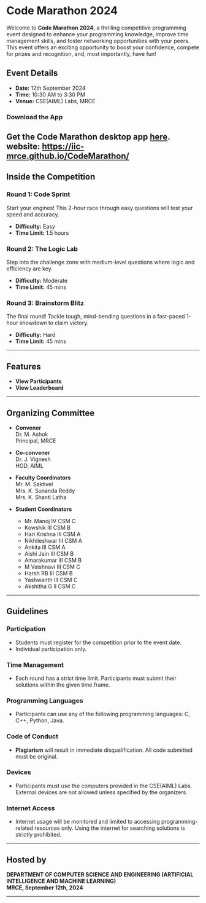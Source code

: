 # Code Marathon 2024

Welcome to **Code Marathon 2024**, a thrilling competitive programming event designed to enhance your programming knowledge, improve time management skills, and foster networking opportunities with your peers. This event offers an exciting opportunity to boost your confidence, compete for prizes and recognition, and, most importantly, have fun!

## Event Details

- **Date:** 12th September 2024  
- **Time:** 10:30 AM to 3:30 PM  
- **Venue:** CSE(AIML) Labs, MRCE

### Download the App
Get the Code Marathon desktop app [here](https://github.com/iic-mrce/CodeMarathon/raw/main/desktop%20app/CodeMarathon2024%20Setup%201.5.0.exe).
website: https://iic-mrce.github.io/CodeMarathon/
---

## Inside the Competition

### Round 1: Code Sprint
Start your engines! This 2-hour race through easy questions will test your speed and accuracy.

- **Difficulty:** Easy  
- **Time Limit:** 1.5 hours  

### Round 2: The Logic Lab
Step into the challenge zone with medium-level questions where logic and efficiency are key.

- **Difficulty:** Moderate  
- **Time Limit:** 45 mins

### Round 3: Brainstorm Blitz
The final round! Tackle tough, mind-bending questions in a fast-paced 1-hour showdown to claim victory.

- **Difficulty:** Hard  
- **Time Limit:** 45 mins

---

## Features

- **View Participants**  
- **View Leaderboard**  

---

## Organizing Committee

- **Convener**  
  Dr. M. Ashok  
  Principal, MRCE  

- **Co-convener**  
  Dr. J. Vignesh  
  HOD, AIML  

- **Faculty Coordinators**  
  Mr. M. Saktivel  
  Mrs. K. Sunanda Reddy  
  Mrs. K. Shanti Latha  

- **Student Coordinators**  
  - Mr. Manoj IV CSM C  
  - Kowshik III CSM B  
  - Hari Krishna III CSM A  
  - Nikhileshwar III CSM A  
  - Ankita III CSM A  
  - Aishi Jain III CSM B  
  - Amarakumar III CSM B  
  - M Vaishnavi III CSM C  
  - Harsh RB III CSM B  
  - Yashwanth III CSM C  
  - Akshitha G II CSM C  

---

## Guidelines

### Participation
- Students must register for the competition prior to the event date.
- Individual participation only.

### Time Management
- Each round has a strict time limit. Participants must submit their solutions within the given time frame.

### Programming Languages
- Participants can use any of the following programming languages: C, C++, Python, Java.

### Code of Conduct
- **Plagiarism** will result in immediate disqualification. All code submitted must be original.

### Devices
- Participants must use the computers provided in the CSE(AIML) Labs. External devices are not allowed unless specified by the organizers.

### Internet Access
- Internet usage will be monitored and limited to accessing programming-related resources only. Using the internet for searching solutions is strictly prohibited.

---


## Hosted by
**DEPARTMENT OF COMPUTER SCIENCE AND ENGINEERING (ARTIFICIAL INTELLIGENCE AND MACHINE LEARNING)**  
**MRCE, September 12th, 2024**

---
